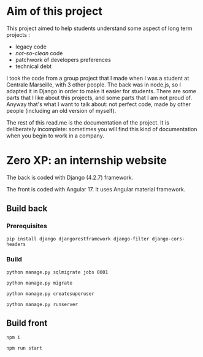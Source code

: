 # Aim of this project

This project aimed to help students understand some aspect of long term projects :

-   legacy code
-   _not-so-clean_ code
-   patchwork of developers preferences
-   technical debt

I took the code from a group project that I made when I was a student at Centrale Marseille, with 3 other people. The back was in node.js, so I adapted it in Django in order to make it easier for students. There are some parts that I like about this projects, and some parts that I am not proud of. Anyway that's what I want to talk about: not perfect code, made by other people (including an old version of myself).

The rest of this read.me is the documentation of the project. It is deliberately incomplete: sometimes you will find this kind of documentation when you begin to work in a company.

# Zero XP: an internship website

The back is coded with Django (4.2.7) framework.

The front is coded with Angular 17. It uses Angular material framework.

## Build back

### Prerequisites

`pip install django djangorestframework django-filter django-cors-headers`

### Build

`python manage.py sqlmigrate jobs 0001`

`python manage.py migrate`

`python manage.py createsuperuser`

`python manage.py runserver`

## Build front

`npm i`

`npm run start`
